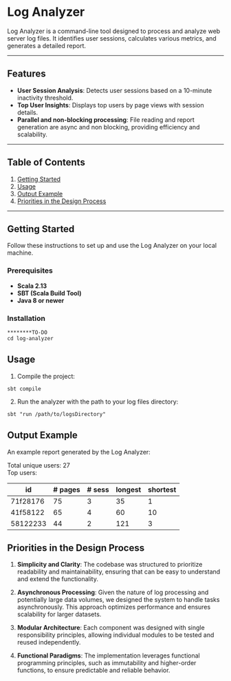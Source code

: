 # Log Analyzer

Log Analyzer is a command-line tool designed to process and analyze web server log files. It identifies user sessions, calculates various metrics, and generates a detailed report.

---

## Features

- **User Session Analysis**: Detects user sessions based on a 10-minute inactivity threshold.
- **Top User Insights**: Displays top users by page views with session details.
- **Parallel and non-blocking processing**: File reading and report generation are async and non blocking, providing efficiency and scalability.
---

## Table of Contents

1. [Getting Started](#getting-started)
2. [Usage](#usage)
3. [Output Example](#output-example)
4. [Priorities in the Design Process](#priorities-in-the-design-process)

---

## Getting Started

Follow these instructions to set up and use the Log Analyzer on your local machine.

### Prerequisites

- **Scala 2.13**
- **SBT (Scala Build Tool)**
- **Java 8 or newer**

### Installation
```
********TO-DO
cd log-analyzer 

```

## Usage

1. Compile the project:
```
sbt compile
```

2. Run the analyzer with the path to your log files directory:
```
sbt "run /path/to/logsDirectory"
```

## Output Example

An example report generated by the Log Analyzer:

Total unique users: 27  
Top users:

| id        |# pages|# sess|longest| shortest |
|-----------|-------|------|-------|----------|
| 71f28176  | 75    | 3    | 35    | 1        |
| 41f58122  | 65    | 4    | 60    | 10       |
| 58122233  | 44    | 2    | 121   | 3        |

## Priorities in the Design Process

1. **Simplicity and Clarity**: The codebase was structured to prioritize readability and maintainability, ensuring that can be easy to understand and extend the functionality.

2. **Asynchronous Processing**: Given the nature of log processing and potentially large data volumes, we designed the system to handle tasks asynchronously. This approach optimizes performance and ensures scalability for larger datasets.

3. **Modular Architecture**: Each component was designed with single responsibility principles, allowing individual modules to be tested and reused independently.

4. **Functional Paradigms**: The implementation leverages functional programming principles, such as immutability and higher-order functions, to ensure predictable and reliable behavior.


